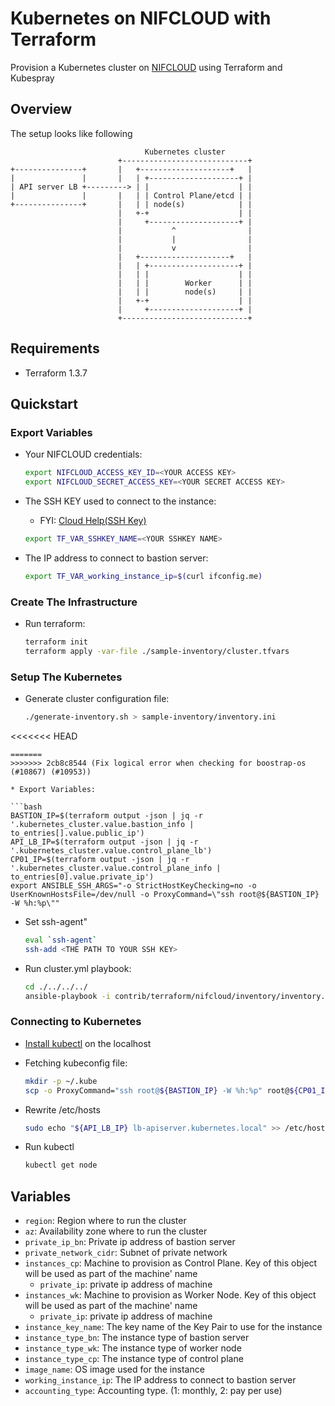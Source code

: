 # Kubernetes on NIFCLOUD with Terraform

Provision a Kubernetes cluster on [NIFCLOUD](https://pfs.nifcloud.com/) using Terraform and Kubespray

## Overview

The setup looks like following

```text
                              Kubernetes cluster
                        +----------------------------+
+---------------+       |   +--------------------+   |
|               |       |   | +--------------------+ |
| API server LB +---------> | |                    | |
|               |       |   | | Control Plane/etcd | |
+---------------+       |   | | node(s)            | |
                        |   +-+                    | |
                        |     +--------------------+ |
                        |           ^                |
                        |           |                |
                        |           v                |
                        |   +--------------------+   |
                        |   | +--------------------+ |
                        |   | |                    | |
                        |   | |        Worker      | |
                        |   | |        node(s)     | |
                        |   +-+                    | |
                        |     +--------------------+ |
                        +----------------------------+
```

## Requirements

* Terraform 1.3.7

## Quickstart

### Export Variables

* Your NIFCLOUD credentials:

  ```bash
  export NIFCLOUD_ACCESS_KEY_ID=<YOUR ACCESS KEY>
  export NIFCLOUD_SECRET_ACCESS_KEY=<YOUR SECRET ACCESS KEY>
  ```

* The SSH KEY used to connect to the instance:
  * FYI: [Cloud Help(SSH Key)](https://pfs.nifcloud.com/help/ssh.htm)

  ```bash
  export TF_VAR_SSHKEY_NAME=<YOUR SSHKEY NAME>
  ```

* The IP address to connect to bastion server:

  ```bash
  export TF_VAR_working_instance_ip=$(curl ifconfig.me)
  ```

### Create The Infrastructure

* Run terraform:

  ```bash
  terraform init
  terraform apply -var-file ./sample-inventory/cluster.tfvars
  ```

### Setup The Kubernetes

* Generate cluster configuration file:

  ```bash
  ./generate-inventory.sh > sample-inventory/inventory.ini
<<<<<<< HEAD
  ```
=======
>>>>>>> 2cb8c8544 (Fix logical error when checking for boostrap-os (#10867) (#10953))

* Export Variables:

  ```bash
  BASTION_IP=$(terraform output -json | jq -r '.kubernetes_cluster.value.bastion_info | to_entries[].value.public_ip')
  API_LB_IP=$(terraform output -json | jq -r '.kubernetes_cluster.value.control_plane_lb')
  CP01_IP=$(terraform output -json | jq -r '.kubernetes_cluster.value.control_plane_info | to_entries[0].value.private_ip')
  export ANSIBLE_SSH_ARGS="-o StrictHostKeyChecking=no -o UserKnownHostsFile=/dev/null -o ProxyCommand=\"ssh root@${BASTION_IP} -W %h:%p\""
  ```

* Set ssh-agent"

  ```bash
  eval `ssh-agent`
  ssh-add <THE PATH TO YOUR SSH KEY>
  ```

* Run cluster.yml playbook:

  ```bash
  cd ./../../../
  ansible-playbook -i contrib/terraform/nifcloud/inventory/inventory.ini cluster.yml
  ```

### Connecting to Kubernetes

* [Install kubectl](https://kubernetes.io/docs/tasks/tools/) on the localhost
* Fetching kubeconfig file:

  ```bash
  mkdir -p ~/.kube
  scp -o ProxyCommand="ssh root@${BASTION_IP} -W %h:%p" root@${CP01_IP}:/etc/kubernetes/admin.conf ~/.kube/config
  ```

* Rewrite /etc/hosts

  ```bash
  sudo echo "${API_LB_IP} lb-apiserver.kubernetes.local" >> /etc/hosts
  ```

* Run kubectl

  ```bash
  kubectl get node
  ```

## Variables

* `region`: Region where to run the cluster
* `az`: Availability zone where to run the cluster
* `private_ip_bn`: Private ip address of bastion server
* `private_network_cidr`:  Subnet of private network
* `instances_cp`: Machine to provision as Control Plane. Key of this object will be used as part of the machine' name
  * `private_ip`: private ip address of machine
* `instances_wk`: Machine to provision as Worker Node. Key of this object will be used as part of the machine' name
  * `private_ip`: private ip address of machine
* `instance_key_name`: The key name of the Key Pair to use for the instance
* `instance_type_bn`: The instance type of bastion server
* `instance_type_wk`: The instance type of worker node
* `instance_type_cp`: The instance type of control plane
* `image_name`: OS image used for the instance
* `working_instance_ip`: The IP address to connect to bastion server
* `accounting_type`: Accounting type. (1: monthly, 2: pay per use)
